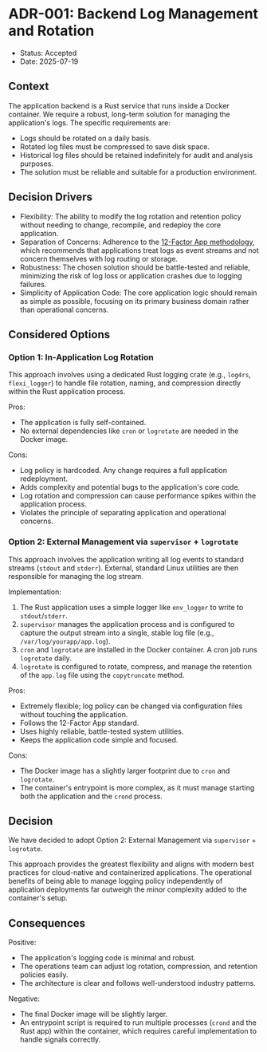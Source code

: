 # ADR-001: Backend Log Management and Rotation

- Status: Accepted
- Date: 2025-07-19

## Context

The application backend is a Rust service that runs inside a Docker container. We require a robust, long-term solution for managing the application's logs. The specific requirements are:

* Logs should be rotated on a daily basis.
* Rotated log files must be compressed to save disk space.
* Historical log files should be retained indefinitely for audit and analysis purposes.
* The solution must be reliable and suitable for a production environment.

## Decision Drivers

* Flexibility: The ability to modify the log rotation and retention policy without needing to change, recompile, and redeploy the core application.
* Separation of Concerns: Adherence to the [12-Factor App methodology](https://12factor.net/logs), which recommends that applications treat logs as event streams and not concern themselves with log routing or storage.
* Robustness: The chosen solution should be battle-tested and reliable, minimizing the risk of log loss or application crashes due to logging failures.
* Simplicity of Application Code: The core application logic should remain as simple as possible, focusing on its primary business domain rather than operational concerns.

## Considered Options

### Option 1: In-Application Log Rotation

This approach involves using a dedicated Rust logging crate (e.g., `log4rs`, `flexi_logger`) to handle file rotation, naming, and compression directly within the Rust application process.

Pros:

* The application is fully self-contained.
* No external dependencies like `cron` or `logrotate` are needed in the Docker image.

Cons:

* Log policy is hardcoded. Any change requires a full application redeployment.
* Adds complexity and potential bugs to the application's core code.
* Log rotation and compression can cause performance spikes within the application process.
* Violates the principle of separating application and operational concerns.

### Option 2: External Management via `supervisor` + `logrotate`

This approach involves the application writing all log events to standard streams (`stdout` and `stderr`). External, standard Linux utilities are then responsible for managing the log stream.

Implementation:

1.  The Rust application uses a simple logger like `env_logger` to write to `stdout`/`stderr`.
2.  `supervisor` manages the application process and is configured to capture the output stream into a single, stable log file (e.g., `/var/log/yourapp/app.log`).
3.  `cron` and `logrotate` are installed in the Docker container. A cron job runs `logrotate` daily.
4.  `logrotate` is configured to rotate, compress, and manage the retention of the `app.log` file using the `copytruncate` method.

Pros:

* Extremely flexible; log policy can be changed via configuration files without touching the application.
* Follows the 12-Factor App standard.
* Uses highly reliable, battle-tested system utilities.
* Keeps the application code simple and focused.

Cons:

* The Docker image has a slightly larger footprint due to `cron` and `logrotate`.
* The container's entrypoint is more complex, as it must manage starting both the application and the `crond` process.

## Decision

We have decided to adopt Option 2: External Management via `supervisor` + `logrotate`.

This approach provides the greatest flexibility and aligns with modern best practices for cloud-native and containerized applications. The operational benefits of being able to manage logging policy independently of application deployments far outweigh the minor complexity added to the container's setup.

## Consequences

Positive:

* The application's logging code is minimal and robust.
* The operations team can adjust log rotation, compression, and retention policies easily.
* The architecture is clear and follows well-understood industry patterns.

Negative:

* The final Docker image will be slightly larger.
* An entrypoint script is required to run multiple processes (`crond` and the Rust app) within the container, which requires careful implementation to handle signals correctly.
